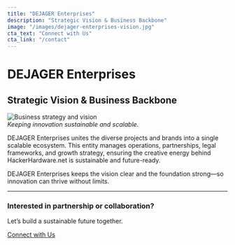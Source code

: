 ```yaml
---
title: "DEJAGER Enterprises"
description: "Strategic Vision & Business Backbone"
image: "/images/dejager-enterprises-vision.jpg"
cta_text: "Connect with Us"
cta_link: "/contact"
---
```


# DEJAGER Enterprises  
## Strategic Vision & Business Backbone

![Business strategy and vision](/images/dejager-enterprises-vision.jpg)  
*Keeping innovation sustainable and scalable.*

DEJAGER Enterprises unites the diverse projects and brands into a single scalable ecosystem. This entity manages operations, partnerships, legal frameworks, and growth strategy, ensuring the creative energy behind HackerHardware.net is sustainable and future-ready.

DEJAGER Enterprises keeps the vision clear and the foundation strong—so innovation can thrive without limits.

---

### Interested in partnership or collaboration?

Let’s build a sustainable future together.

[Connect with Us](/contact)